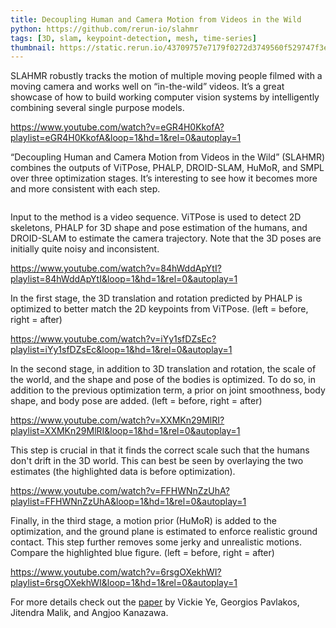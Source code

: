 ```yaml
---
title: Decoupling Human and Camera Motion from Videos in the Wild
python: https://github.com/rerun-io/slahmr
tags: [3D, slam, keypoint-detection, mesh, time-series]
thumbnail: https://static.rerun.io/43709757e7179f0272d3749560f529747f3e9149_slahmr_480w.png
---
```


SLAHMR robustly tracks the motion of multiple moving people filmed with a moving camera and works well on “in-the-wild” videos. It’s a great showcase of how to build working computer vision systems by intelligently combining several single purpose models.

https://www.youtube.com/watch?v=eGR4H0KkofA?playlist=eGR4H0KkofA&loop=1&hd=1&rel=0&autoplay=1

“Decoupling Human and Camera Motion from Videos in the Wild” (SLAHMR) combines the outputs of ViTPose, PHALP, DROID-SLAM, HuMoR, and SMPL over three optimization stages. It’s interesting to see how it becomes more and more consistent with each step.

<picture>
  <source media="(max-width: 480px)" srcset="https://static.rerun.io/164c4ff3d203ccfe414a9a1d88a4054a16d6f9a9_slahmr_overview_480w.png">
  <source media="(max-width: 768px)" srcset="https://static.rerun.io/96e558150be0814a1bafc6ee9be4d61a1c294975_slahmr_overview_768w.png">
  <source media="(max-width: 1024px)" srcset="https://static.rerun.io/091c297b9f17339145ddf783934751ce2e1119bf_slahmr_overview_1024w.png">
  <source media="(max-width: 1200px)" srcset="https://static.rerun.io/ef125c31b56021de74daa2932cb56f1e6a2ee8e8_slahmr_overview_1200w.png">
  <img src="https://static.rerun.io/e2a1716305c6e73107d5c54ae88fa5b2e9170acd_slahmr_overview_full.png" alt="">
</picture>

Input to the method is a video sequence. ViTPose is used to detect 2D skeletons, PHALP for 3D shape and pose estimation of the humans, and DROID-SLAM to estimate the camera trajectory. Note that the 3D poses are initially quite noisy and inconsistent.

https://www.youtube.com/watch?v=84hWddApYtI?playlist=84hWddApYtI&loop=1&hd=1&rel=0&autoplay=1

In the first stage, the 3D translation and rotation predicted by PHALP is optimized to better match the 2D keypoints from ViTPose. (left = before, right = after)

https://www.youtube.com/watch?v=iYy1sfDZsEc?playlist=iYy1sfDZsEc&loop=1&hd=1&rel=0&autoplay=1

In the second stage, in addition to 3D translation and rotation, the scale of the world, and the shape and pose of the bodies is optimized. To do so, in addition to the previous optimization term, a prior on joint smoothness, body shape, and body pose are added. (left = before, right = after)

https://www.youtube.com/watch?v=XXMKn29MlRI?playlist=XXMKn29MlRI&loop=1&hd=1&rel=0&autoplay=1

This step is crucial in that it finds the correct scale such that the humans don't drift in the 3D world. This can best be seen by overlaying the two estimates (the highlighted data is before optimization).

https://www.youtube.com/watch?v=FFHWNnZzUhA?playlist=FFHWNnZzUhA&loop=1&hd=1&rel=0&autoplay=1

Finally, in the third stage, a motion prior (HuMoR) is added to the optimization, and the ground plane is estimated to enforce realistic ground contact. This step further removes some jerky and unrealistic motions. Compare the highlighted blue figure. (left = before, right = after)

https://www.youtube.com/watch?v=6rsgOXekhWI?playlist=6rsgOXekhWI&loop=1&hd=1&rel=0&autoplay=1

For more details check out the [paper](https://arxiv.org/abs/2302.12827) by Vickie Ye, Georgios Pavlakos, Jitendra Malik, and Angjoo Kanazawa.
